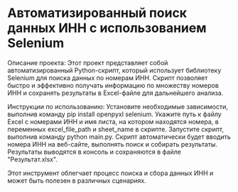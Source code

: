 # Автоматизированный поиск данных ИНН с использованием Selenium

Описание проекта: Этот проект представляет собой автоматизированный Python-скрипт, который использует библиотеку Selenium для поиска данных по номерам ИНН. Скрипт позволяет быстро и эффективно получать информацию по множеству номеров ИНН и сохранять результаты в Excel-файле для дальнейшего анализа.

Инструкции по использованию:
Установите необходимые зависимости, выполнив команду pip install openpyxl selenium.
Укажите путь к файлу Excel с номерами ИНН и имя листа, на котором находятся номера, в переменных excel_file_path и sheet_name в скрипте.
Запустите скрипт, выполнив команду python main.py.
Скрипт автоматически будет вводить номера ИНН на веб-сайте, выполнять поиск и собирать результаты. Результаты выводятся в консоль и сохраняются в файле "Результат.xlsx".

Этот инструмент облегчает процесс поиска и сбора данных ИНН и может быть полезен в различных сценариях.
